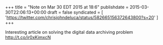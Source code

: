 +++
title = "Note on Mar 30 EDT 2015 at 18:6"
publishdate = 2015-03-30T22:06:13+00:00
draft = false
syndicated = [ 'https://twitter.com/chrisjohndeluca/status/582665156372643800?s=20' ]
+++

Interesting article on solving the digital data archiving problem http://t.co/ir0xKimxcN
